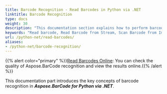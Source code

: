 ```yaml
---
title: Barcode Recognition - Read Barcodes in Python via .NET
linktitle: Barcode Recognition
type: docs
weight: 30
description: "This documentation section explains how to perform barcode recognition in Aspose.BarCode for Python"
keywords: "Read barcode, Read Barcode from Stream, Scan Barcode from Image, Many Barcodes in One Image, Read PDF417 Barcode, Aspose.BarCode, Read Barcodes in Python"
url: /python-net/read-barcodes/
aliases: 
- /python-net/barcode-recognition/
---
```

{{% alert color="primary" %}}[Read Barcodes Online](https://products.aspose.app/barcode/recognize): You can check the quality of Aspose.BarCode recognition and view the results online.{{% /alert %}}

This documentation part introduces the key concepts of barcode recognition in ***Aspose.BarCode for Python via .NET***.
   